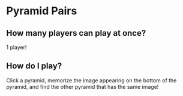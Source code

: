 # Pyramid Pairs

## How many players can play at once?
1 player!

## How do I play?
Click a pyramid, memorize the image appearing on the bottom of the pyramid, and find the other pyramid that has the same image!

